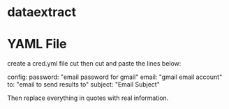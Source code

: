 # dataextract



# YAML File

create a cred.yml file cut then cut and paste the lines below:

config:
  password: "email password for gmail"
  email: "gmail email account"
  to: "email to send results to"
  subject: "Email Subject"

Then replace everything in quotes with real information.